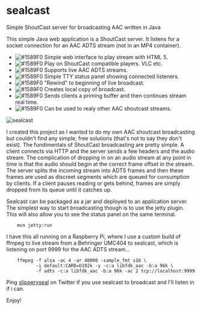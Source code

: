 # sealcast
Simple ShoutCast server for broadcasting AAC written in Java

This simple Java web application is a ShoutCast server.
It listens for a socket connection for an AAC ADTS stream (not in an MP4 container).

- ![#1589F0](http://placehold.it/15/1589F0/000000?text=+) Simple web interface to play stream with HTML 5.
- ![#1589F0](http://placehold.it/15/1589F0/000000?text=+) Play on ShoutCast compatible players. VLC etc.
- ![#1589F0](http://placehold.it/15/1589F0/000000?text=+) Supports live AAC ADTS streams.
- ![#1589F0](http://placehold.it/15/1589F0/000000?text=+) Simple TTY status panel showing connected listeners.
- ![#1589F0](http://placehold.it/15/1589F0/000000?text=+) "Rewind" to beginning of live broadcast.
- ![#1589F0](http://placehold.it/15/1589F0/000000?text=+) Creates local copy of broadcast.
- ![#1589F0](http://placehold.it/15/1589F0/000000?text=+) Sends clients a priming buffer and then continues stream real time.
- ![#1589F0](http://placehold.it/15/1589F0/000000?text=+) Can be used to realy other AAC shoutcast streams.

![sealcast](http://www.catchpole.net/images/sealcast.jpg "sealcast")

I created this project as I wanted to do my own AAC shoutcast broadcasting but couldn't
find any simple, free solutions (that's not to say they don't exist).
The fundimentals of ShoutCast broadcasting are pretty simple. A client connects via
HTTP and the server sends a few headers and the audio stream. The complication of
dropping in on an audio stream at any point in time is that the audio should begin at
the correct frame offset in the stream. The server splits the incoming stream into ADTS frames
and then these frames are used as discreet segments which are queued for consumption by clients.
If a client pauses reading or gets behind, frames are simply dropped from its queue until it
catches up.

Sealcast can be packaged as a jar and deployed to an application server.
The simplest way to start broadcasting though is to use the jetty plugin.
This will also allow you to see the status panel on the same terminal.

        mvn jetty:run

I have this all running on a Raspberry Pi, where I use a custom build of ffmpeg to
live stream from a Behringer UMC404 to sealcast, which is listening on port 9999 for
the AAC ADTS stream...

        ffmpeg -f alsa -ac 4 -ar 48000 -sample_fmt s16 \
               -i default:CARD=U192k -y -c:a libfdk_aac -b:a 96k \
               -f adts -c:a libfdk_aac -b:a 96k -ac 2 tcp://localhost:9999
               
Ping [slipperyseal](https://twitter.com/slipperyseal) on Twitter if you use sealcast to broadcast and I'll
listen in if i can.

Enjoy!

